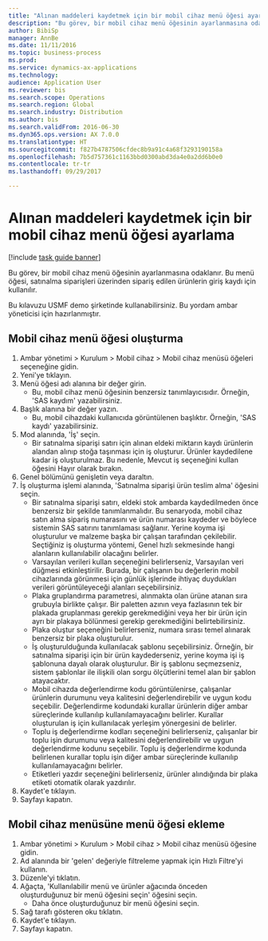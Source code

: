 ```yaml
--- 
title: "Alınan maddeleri kaydetmek için bir mobil cihaz menü öğesi ayarlama"
description: "Bu görev, bir mobil cihaz menü öğesinin ayarlanmasına odaklanır."
author: BibiSp
manager: AnnBe
ms.date: 11/11/2016
ms.topic: business-process
ms.prod: 
ms.service: dynamics-ax-applications
ms.technology: 
audience: Application User
ms.reviewer: bis
ms.search.scope: Operations
ms.search.region: Global
ms.search.industry: Distribution
ms.author: bis
ms.search.validFrom: 2016-06-30
ms.dyn365.ops.version: AX 7.0.0
ms.translationtype: HT
ms.sourcegitcommit: f827b4787506cfdec8b9a91c4a68f3293190158a
ms.openlocfilehash: 7b5d757361c1163bbd0300abd3da4e0a2dd6b0e0
ms.contentlocale: tr-tr
ms.lasthandoff: 09/29/2017

---
```

# <a name="set-up-a-mobile-device-menu-item-to-register-received-items"></a>Alınan maddeleri kaydetmek için bir mobil cihaz menü öğesi ayarlama

[!include [task guide banner](../../includes/task-guide-banner.md)]

Bu görev, bir mobil cihaz menü öğesinin ayarlanmasına odaklanır. Bu menü öğesi, satınalma siparişleri üzerinden sipariş edilen ürünlerin giriş kaydı için kullanılır. 

Bu kılavuzu USMF demo şirketinde kullanabilirsiniz. Bu yordam ambar yöneticisi için hazırlanmıştır.


## <a name="create-a-mobile-device-menu-item"></a>Mobil cihaz menü öğesi oluşturma
1. Ambar yönetimi > Kurulum > Mobil cihaz > Mobil cihaz menüsü öğeleri seçeneğine gidin.
2. Yeni'ye tıklayın.
3. Menü öğesi adı alanına bir değer girin.
    * Bu, mobil cihaz menü öğesinin benzersiz tanımlayıcısıdır. Örneğin, 'SAS kaydım' yazabilirsiniz.  
4. Başlık alanına bir değer yazın.
    * Bu, mobil cihazdaki kullanıcıda görüntülenen başlıktır. Örneğin, 'SAS kaydı' yazabilirsiniz.  
5. Mod alanında, 'İş' seçin.
    * Bir satınalma siparişi satırı için alınan eldeki miktarın kaydı ürünlerin alandan alınıp stoğa taşınması için iş oluşturur. Ürünler kaydedilene kadar iş oluşturulmaz.  Bu nedenle, Mevcut iş seçeneğini kullan öğesini Hayır olarak bırakın.  
6. Genel bölümünü genişletin veya daraltın.
7. İş oluşturma işlemi alanında, 'Satınalma siparişi ürün teslim alma' öğesini seçin.
    * Bir satınalma siparişi satırı, eldeki stok ambarda kaydedilmeden önce benzersiz bir şekilde tanımlanmalıdır. Bu senaryoda, mobil cihaz satın alma sipariş numarasını ve ürün numarası kaydeder ve böylece sistemin SAS satırını tanımlaması sağlanır. Yerine koyma işi oluşturulur ve malzeme başka bir çalışan tarafından çekilebilir.    Seçtiğiniz iş oluşturma yöntemi, Genel hızlı sekmesinde hangi alanların kullanılabilir olacağını belirler.  
    * Varsayılan verileri kullan seçeneğini belirlerseniz, Varsayılan veri düğmesi etkinleştirilir. Burada, bir çalışanın bu değerlerin mobil cihazlarında görünmesi için günlük işlerinde ihtiyaç duydukları verileri görüntüleyeceği alanları seçebilirsiniz.  
    * Plaka gruplandırma parametresi, alınmakta olan ürüne atanan sıra grubuyla birlikte çalışır. Bir paletten azının veya fazlasının tek bir plakada gruplanması gerekip gerekmediğini veya her bir ürün için ayrı bir plakaya bölünmesi gerekip gerekmediğini belirtebilirsiniz.  
    * Plaka oluştur seçeneğini belirlerseniz, numara sırası temel alınarak benzersiz bir plaka oluşturulur.   
    * İş oluşturulduğunda kullanılacak şablonu seçebilirsiniz. Örneğin, bir satınalma siparişi için bir ürün kaydederseniz, yerine koyma işi iş şablonuna dayalı olarak oluşturulur. Bir iş şablonu seçmezseniz, sistem şablonlar ile ilişkili olan sorgu ölçütlerini temel alan bir şablon atayacaktır.  
    * Mobil cihazda değerlendirme kodu görüntülenirse, çalışanlar ürünlerin durumunu veya kalitesini değerlendirebilir ve uygun kodu seçebilir. Değerlendirme kodundaki kurallar ürünlerin diğer ambar süreçlerinde kullanılıp kullanılamayacağını belirler. Kurallar oluşturulan iş için kullanılacak yerleşim yönergesini de belirler.   
    * Toplu iş değerlendirme kodları seçeneğini belirlerseniz, çalışanlar bir toplu işin durumunu veya kalitesini değerlendirebilir ve uygun değerlendirme kodunu seçebilir.  Toplu iş değerlendirme kodunda belirlenen kurallar toplu işin diğer ambar süreçlerinde kullanılıp kullanılamayacağını belirler.  
    * Etiketleri yazdır seçeneğini belirlerseniz, ürünler alındığında bir plaka etiketi otomatik olarak yazdırılır.  
8. Kaydet'e tıklayın.
9. Sayfayı kapatın.

## <a name="add-the-menu-item-to-a-mobile-device-menu"></a>Mobil cihaz menüsüne menü öğesi ekleme
1. Ambar yönetimi > Kurulum > Mobil cihaz > Mobil cihaz menüsü öğesine gidin.
2. Ad alanında bir 'gelen' değeriyle filtreleme yapmak için Hızlı Filtre'yi kullanın.
3. Düzenle'yi tıklatın.
4. Ağaçta, 'Kullanılabilir menü ve ürünler ağacında önceden oluşturduğunuz bir menü öğesini seçin' öğesini seçin.
    * Daha önce oluşturduğunuz bir menü öğesini seçin.  
5. Sağ tarafı gösteren oku tıklatın.
6. Kaydet'e tıklayın.
7. Sayfayı kapatın.


